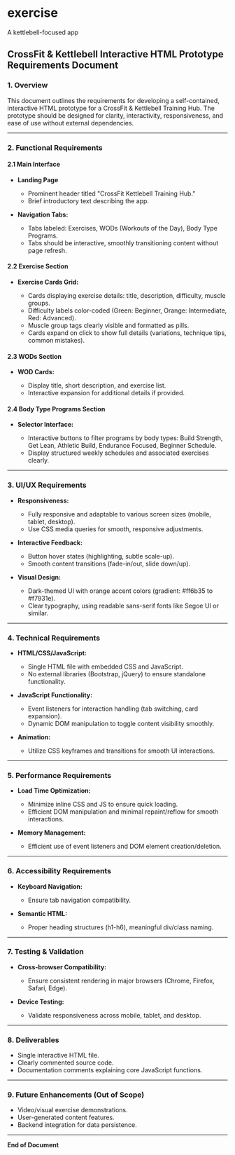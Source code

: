 # exercise
A kettlebell-focused app
## CrossFit & Kettlebell Interactive HTML Prototype Requirements Document

### 1. Overview

This document outlines the requirements for developing a self-contained, interactive HTML prototype for a CrossFit & Kettlebell Training Hub. The prototype should be designed for clarity, interactivity, responsiveness, and ease of use without external dependencies.

---

### 2. Functional Requirements

#### 2.1 Main Interface

* **Landing Page**

  * Prominent header titled "CrossFit Kettlebell Training Hub."
  * Brief introductory text describing the app.

* **Navigation Tabs:**

  * Tabs labeled: Exercises, WODs (Workouts of the Day), Body Type Programs.
  * Tabs should be interactive, smoothly transitioning content without page refresh.

#### 2.2 Exercise Section

* **Exercise Cards Grid:**

  * Cards displaying exercise details: title, description, difficulty, muscle groups.
  * Difficulty labels color-coded (Green: Beginner, Orange: Intermediate, Red: Advanced).
  * Muscle group tags clearly visible and formatted as pills.
  * Cards expand on click to show full details (variations, technique tips, common mistakes).

#### 2.3 WODs Section

* **WOD Cards:**

  * Display title, short description, and exercise list.
  * Interactive expansion for additional details if provided.

#### 2.4 Body Type Programs Section

* **Selector Interface:**

  * Interactive buttons to filter programs by body types: Build Strength, Get Lean, Athletic Build, Endurance Focused, Beginner Schedule.
  * Display structured weekly schedules and associated exercises clearly.

---

### 3. UI/UX Requirements

* **Responsiveness:**

  * Fully responsive and adaptable to various screen sizes (mobile, tablet, desktop).
  * Use CSS media queries for smooth, responsive adjustments.

* **Interactive Feedback:**

  * Button hover states (highlighting, subtle scale-up).
  * Smooth content transitions (fade-in/out, slide down/up).

* **Visual Design:**

  * Dark-themed UI with orange accent colors (gradient: #ff6b35 to #f7931e).
  * Clear typography, using readable sans-serif fonts like Segoe UI or similar.

---

### 4. Technical Requirements

* **HTML/CSS/JavaScript:**

  * Single HTML file with embedded CSS and JavaScript.
  * No external libraries (Bootstrap, jQuery) to ensure standalone functionality.

* **JavaScript Functionality:**

  * Event listeners for interaction handling (tab switching, card expansion).
  * Dynamic DOM manipulation to toggle content visibility smoothly.

* **Animation:**

  * Utilize CSS keyframes and transitions for smooth UI interactions.

---

### 5. Performance Requirements

* **Load Time Optimization:**

  * Minimize inline CSS and JS to ensure quick loading.
  * Efficient DOM manipulation and minimal repaint/reflow for smooth interactions.

* **Memory Management:**

  * Efficient use of event listeners and DOM element creation/deletion.

---

### 6. Accessibility Requirements

* **Keyboard Navigation:**

  * Ensure tab navigation compatibility.

* **Semantic HTML:**

  * Proper heading structures (h1-h6), meaningful div/class naming.

---

### 7. Testing & Validation

* **Cross-browser Compatibility:**

  * Ensure consistent rendering in major browsers (Chrome, Firefox, Safari, Edge).

* **Device Testing:**

  * Validate responsiveness across mobile, tablet, and desktop.

---

### 8. Deliverables

* Single interactive HTML file.
* Clearly commented source code.
* Documentation comments explaining core JavaScript functions.

---

### 9. Future Enhancements (Out of Scope)

* Video/visual exercise demonstrations.
* User-generated content features.
* Backend integration for data persistence.

---

**End of Document**

